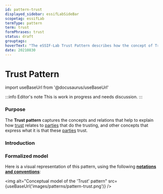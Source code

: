 ```yaml
---
id: pattern-trust
displayed_sidebar: essifLabSideBar
scopetag: essifLab
termType: pattern
term: trust
formPhrases: trust
status: draft
grouptags:
hoverText: "The eSSIF-Lab Trust Pattern describes how the concept of Trust relates to Parties that do the trusting, and other concepts that express what it is that these Parties trust."
date: 20210830
---
```


# Trust Pattern

import useBaseUrl from '@docusaurus/useBaseUrl'

:::info Editor's note
This is work in progress and needs discussion.
:::

### Purpose

The **Trust pattern** captures the concepts and relations that help to explain how [trust](@) relates to [parties](@) that do the trusting, and other concepts that express what it is that these [parties](@) trust.

### Introduction

### Formalized model

Here is a visual representation of this pattern, using the following **[notations and conventions](../notations-and-conventions#pattern-diagram-notations)**:

<img
  alt="Conceptual model of the 'Trust' pattern"
  src={useBaseUrl('images/patterns/pattern-trust.png')}
/>
